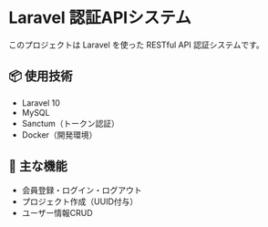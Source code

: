 # Laravel 認証APIシステム

このプロジェクトは Laravel を使った RESTful API 認証システムです。

## 📦 使用技術

- Laravel 10
- MySQL
- Sanctum（トークン認証）
- Docker（開発環境）

## 🔐 主な機能

- 会員登録・ログイン・ログアウト
- プロジェクト作成（UUID付与）
- ユーザー情報CRUD